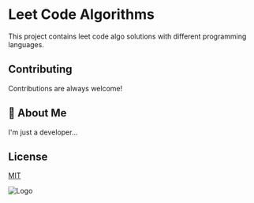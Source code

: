 
# Leet Code Algorithms

This project contains leet code algo solutions with different programming languages.

## Contributing

Contributions are always welcome!
  
## 🚀 About Me
I'm just a developer...

  
## License

[MIT](https://choosealicense.com/licenses/mit/)

  
![Logo](https://dev-to-uploads.s3.amazonaws.com/uploads/articles/th5xamgrr6se0x5ro4g6.png)
